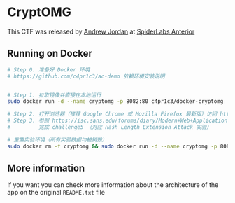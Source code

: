 # CryptOMG

This CTF was released by [Andrew Jordan](AJordan@trustwave.com) at [SpiderLabs Anterior](blog.spiderlabs.com)

## Running on Docker

```bash
# Step 0. 准备好 Docker 环境
# https://github.com/c4pr1c3/ac-demo 依赖环境安装说明


# Step 1. 拉取镜像并直接在本地运行
sudo docker run -d --name cryptomg -p 8082:80 c4pr1c3/docker-cryptomg

# Step 2. 打开浏览器（推荐 Google Chrome 或 Mozilla Firefox 最新版）访问 http://127.0.0.1:8082/ctf/
# Step 3. 参照 https://isc.sans.edu/forums/diary/Modern+Web+Application+Penetration+Testing+Hash+Length+Extension+Attacks/22792/ 
#         完成 challenge5 （对应 Hash Length Extension Attack 实验）

# 重置实验环境（所有实验数据均被销毁）
sudo docker rm -f cryptomg && sudo docker run -d --name cryptomg -p 8082:80 c4pr1c3/docker-cryptomg
```
## More information

If you want you can check more information about the architecture of the app on the original `README.txt` file
